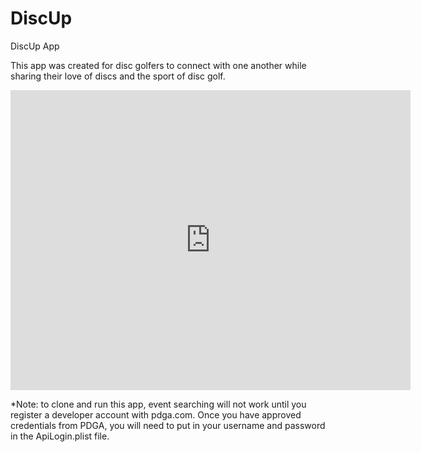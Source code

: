 # DiscUp
DiscUp App

This app was created for disc golfers to connect with one another while sharing their love of discs and the sport of disc golf.

<iframe
    width="640"
    height="480"
    src="https://youtu.be/Od_BPSQhu2g"
    frameborder="0"
    allow="autoplay; encrypted-media"
    allowfullscreen
>
</iframe>

*Note: to clone and run this app, event searching will not work until you register a developer account with pdga.com.  Once you have approved credentials from PDGA, you will need to put in your username and password in the ApiLogin.plist file. 
